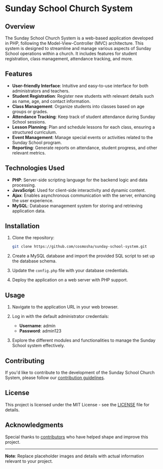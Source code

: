 # Sunday School Church System

## Overview

The Sunday School Church System is a web-based application developed in PHP, following the Model-View-Controller (MVC) architecture. This system is designed to streamline and manage various aspects of Sunday School operations within a church. It includes features for student registration, class management, attendance tracking, and more.

## Features

- **User-friendly Interface**: Intuitive and easy-to-use interface for both administrators and teachers.
- **Student Registration**: Register new students with relevant details such as name, age, and contact information.
- **Class Management**: Organize students into classes based on age groups or grades.
- **Attendance Tracking**: Keep track of student attendance during Sunday School sessions.
- **Lesson Planning**: Plan and schedule lessons for each class, ensuring a structured curriculum.
- **Event Management**: Manage special events or activities related to the Sunday School program.
- **Reporting**: Generate reports on attendance, student progress, and other relevant metrics.

## Technologies Used

- **PHP**: Server-side scripting language for the backend logic and data processing.
- **JavaScript**: Used for client-side interactivity and dynamic content.
- **Ajax**: Enables asynchronous communication with the server, enhancing the user experience.
- **MySQL**: Database management system for storing and retrieving application data.

## Installation

1. Clone the repository:

    ```bash
    git clone https://github.com/cosmosha/sunday-school-system.git
    ```

2. Create a MySQL database and import the provided SQL script to set up the database schema.

3. Update the `config.php` file with your database credentials.

4. Deploy the application on a web server with PHP support.

## Usage

1. Navigate to the application URL in your web browser.

2. Log in with the default administrator credentials:

    - **Username**: admin
    - **Password**: admin123

3. Explore the different modules and functionalities to manage the Sunday School system effectively.

## Contributing

If you'd like to contribute to the development of the Sunday School Church System, please follow our [contribution guidelines](CONTRIBUTING.md).

## License

This project is licensed under the MIT License - see the [LICENSE](LICENSE) file for details.

## Acknowledgments

Special thanks to [contributors](CONTRIBUTORS.md) who have helped shape and improve this project.

---

**Note**: Replace placeholder images and details with actual information relevant to your project.
